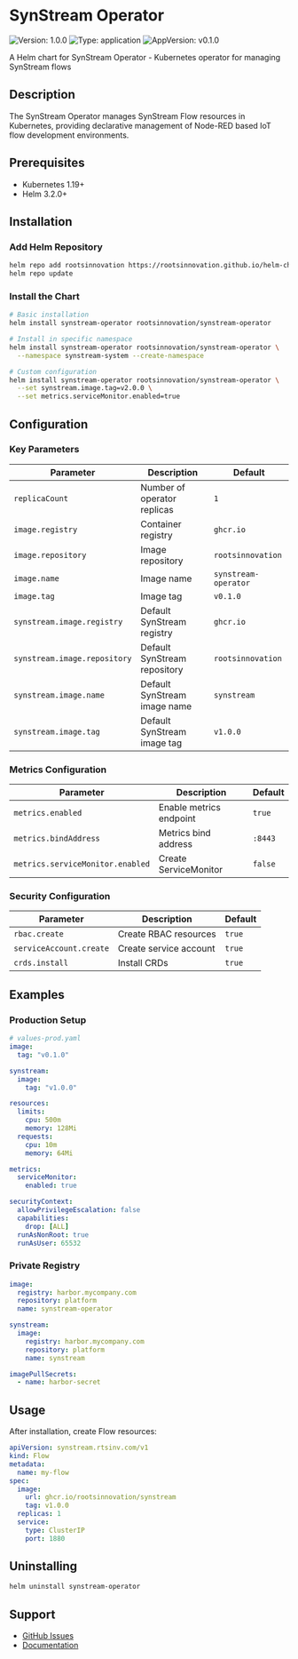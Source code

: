 # SynStream Operator

![Version: 1.0.0](https://img.shields.io/badge/Version-1.0.0-informational?style=flat-square) ![Type: application](https://img.shields.io/badge/Type-application-informational?style=flat-square) ![AppVersion: v0.1.0](https://img.shields.io/badge/AppVersion-v0.1.0-informational?style=flat-square)

A Helm chart for SynStream Operator - Kubernetes operator for managing SynStream flows

## Description

The SynStream Operator manages SynStream Flow resources in Kubernetes, providing declarative management of Node-RED based IoT flow development environments.

## Prerequisites

- Kubernetes 1.19+
- Helm 3.2.0+

## Installation

### Add Helm Repository

```bash
helm repo add rootsinnovation https://rootsinnovation.github.io/helm-charts
helm repo update
```

### Install the Chart

```bash
# Basic installation
helm install synstream-operator rootsinnovation/synstream-operator

# Install in specific namespace
helm install synstream-operator rootsinnovation/synstream-operator \
  --namespace synstream-system --create-namespace

# Custom configuration
helm install synstream-operator rootsinnovation/synstream-operator \
  --set synstream.image.tag=v2.0.0 \
  --set metrics.serviceMonitor.enabled=true
```

## Configuration

### Key Parameters

| Parameter | Description | Default |
|-----------|-------------|---------|
| `replicaCount` | Number of operator replicas | `1` |
| `image.registry` | Container registry | `ghcr.io` |
| `image.repository` | Image repository | `rootsinnovation` |
| `image.name` | Image name | `synstream-operator` |
| `image.tag` | Image tag | `v0.1.0` |
| `synstream.image.registry` | Default SynStream registry | `ghcr.io` |
| `synstream.image.repository` | Default SynStream repository | `rootsinnovation` |
| `synstream.image.name` | Default SynStream image name | `synstream` |
| `synstream.image.tag` | Default SynStream image tag | `v1.0.0` |

### Metrics Configuration

| Parameter | Description | Default |
|-----------|-------------|---------|
| `metrics.enabled` | Enable metrics endpoint | `true` |
| `metrics.bindAddress` | Metrics bind address | `:8443` |
| `metrics.serviceMonitor.enabled` | Create ServiceMonitor | `false` |

### Security Configuration

| Parameter | Description | Default |
|-----------|-------------|---------|
| `rbac.create` | Create RBAC resources | `true` |
| `serviceAccount.create` | Create service account | `true` |
| `crds.install` | Install CRDs | `true` |

## Examples

### Production Setup

```yaml
# values-prod.yaml
image:
  tag: "v0.1.0"

synstream:
  image:
    tag: "v1.0.0"

resources:
  limits:
    cpu: 500m
    memory: 128Mi
  requests:
    cpu: 10m
    memory: 64Mi

metrics:
  serviceMonitor:
    enabled: true

securityContext:
  allowPrivilegeEscalation: false
  capabilities:
    drop: [ALL]
  runAsNonRoot: true
  runAsUser: 65532
```

### Private Registry

```yaml
image:
  registry: harbor.mycompany.com
  repository: platform
  name: synstream-operator

synstream:
  image:
    registry: harbor.mycompany.com
    repository: platform
    name: synstream

imagePullSecrets:
  - name: harbor-secret
```

## Usage

After installation, create Flow resources:

```yaml
apiVersion: synstream.rtsinv.com/v1
kind: Flow
metadata:
  name: my-flow
spec:
  image:
    url: ghcr.io/rootsinnovation/synstream
    tag: v1.0.0
  replicas: 1
  service:
    type: ClusterIP
    port: 1880
```

## Uninstalling

```bash
helm uninstall synstream-operator
```

## Support

- [GitHub Issues](https://github.com/RootsInnovation/synstream-operator/issues)
- [Documentation](https://github.com/RootsInnovation/synstream-operator)
